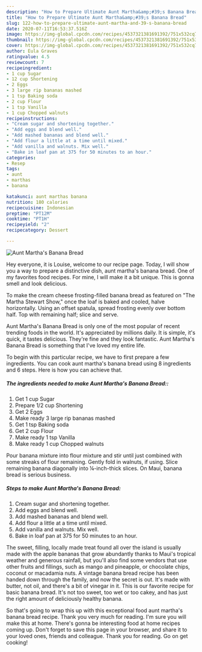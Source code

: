 ```yaml
---
description: "How to Prepare Ultimate Aunt Martha&amp;#39;s Banana Bread"
title: "How to Prepare Ultimate Aunt Martha&amp;#39;s Banana Bread"
slug: 122-how-to-prepare-ultimate-aunt-martha-and-39-s-banana-bread
date: 2020-07-11T16:53:37.516Z
image: https://img-global.cpcdn.com/recipes/4537321381691392/751x532cq70/aunt-marthas-banana-bread-recipe-main-photo.jpg
thumbnail: https://img-global.cpcdn.com/recipes/4537321381691392/751x532cq70/aunt-marthas-banana-bread-recipe-main-photo.jpg
cover: https://img-global.cpcdn.com/recipes/4537321381691392/751x532cq70/aunt-marthas-banana-bread-recipe-main-photo.jpg
author: Eula Graves
ratingvalue: 4.5
reviewcount: 7
recipeingredient:
- 1 cup Sugar
- 12 cup Shortening
- 2 Eggs
- 3 large rip bananas mashed
- 1 tsp Baking soda
- 2 cup Flour
- 1 tsp Vanilla
- 1 cup Chopped walnuts
recipeinstructions:
- "Cream sugar and shortening together."
- "Add eggs and blend well."
- "Add mashed bananas and blend well."
- "Add flour a little at a time until mixed."
- "Add vanilla and walnuts. Mix well."
- "Bake in loaf pan at 375 for 50 minutes to an hour."
categories:
- Resep
tags:
- aunt
- marthas
- banana

katakunci: aunt marthas banana
nutrition: 180 calories
recipecuisine: Indonesian
preptime: "PT12M"
cooktime: "PT1H"
recipeyield: "2"
recipecategory: Dessert

---
```



![Aunt Martha&#39;s Banana Bread](https://img-global.cpcdn.com/recipes/4537321381691392/751x532cq70/aunt-marthas-banana-bread-recipe-main-photo.jpg)

Hey everyone, it is Louise, welcome to our recipe page. Today, I will show you a way to prepare a distinctive dish, aunt martha&#39;s banana bread. One of my favorites food recipes. For mine, I will make it a bit unique. This is gonna smell and look delicious.

To make the cream cheese frosting-filled banana bread as featured on &#34;The Martha Stewart Show,&#34; once the loaf is baked and cooled, halve horizontally. Using an offset spatula, spread frosting evenly over bottom half. Top with remaining half; slice and serve.

Aunt Martha&#39;s Banana Bread is only one of the most popular of recent trending foods in the world. It's appreciated by millions daily. It is simple, it's quick, it tastes delicious. They're fine and they look fantastic. Aunt Martha&#39;s Banana Bread is something that I've loved my entire life.


To begin with this particular recipe, we have to first prepare a few ingredients. You can cook aunt martha&#39;s banana bread using 8 ingredients and 6 steps. Here is how you can achieve that.

##### The ingredients needed to make Aunt Martha&#39;s Banana Bread::

1. Get 1 cup Sugar
1. Prepare 1/2 cup Shortening
1. Get 2 Eggs
1. Make ready 3 large rip bananas mashed
1. Get 1 tsp Baking soda
1. Get 2 cup Flour
1. Make ready 1 tsp Vanilla
1. Make ready 1 cup Chopped walnuts


Pour banana mixture into flour mixture and stir until just combined with some streaks of flour remaining. Gently fold in walnuts, if using. Slice remaining banana diagonally into ¼-inch-thick slices. On Maui, banana bread is serious business. 

##### Steps to make Aunt Martha&#39;s Banana Bread:

1. Cream sugar and shortening together.
1. Add eggs and blend well.
1. Add mashed bananas and blend well.
1. Add flour a little at a time until mixed.
1. Add vanilla and walnuts. Mix well.
1. Bake in loaf pan at 375 for 50 minutes to an hour.


The sweet, filling, locally made treat found all over the island is usually made with the apple bananas that grow abundantly thanks to Maui&#39;s tropical weather and generous rainfall, but you&#39;ll also find some vendors that use other fruits and fillings, such as mango and pineapple, or chocolate chips, coconut or macadamia nuts. A vintage banana bread recipe has been handed down through the family, and now the secret is out. It&#39;s made with butter, not oil, and there&#39;s a bit of vinegar in it. This is our favorite recipe for basic banana bread. It&#39;s not too sweet, too wet or too cakey, and has just the right amount of deliciously healthy banana. 

So that's going to wrap this up with this exceptional food aunt martha&#39;s banana bread recipe. Thank you very much for reading. I'm sure you will make this at home. There's gonna be interesting food at home recipes coming up. Don't forget to save this page in your browser, and share it to your loved ones, friends and colleague. Thank you for reading. Go on get cooking!
